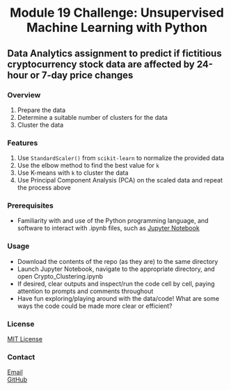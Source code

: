 # <p align="center">Module 19 Challenge: Unsupervised Machine Learning with Python
## Data Analytics assignment to predict if fictitious cryptocurrency stock data are affected by 24-hour or 7-day price changes
### Overview
1. Prepare the data
2. Determine a suitable number of clusters for the data
3. Cluster the data
### Features
1. Use `StandardScaler()` from `scikit-learn` to normalize the provided data
2. Use the elbow method to find the best value for `k`
3. Use K-means with `k` to cluster the data
4. Use Principal Component Analysis (PCA) on the scaled data and repeat the process above
### Prerequisites
- Familiarity with and use of the Python programming language, and software to interact with .ipynb files, such as [Jupyter Notebook](https://jupyter.org/)
### Usage
- Download the contents of the repo (as they are) to the same directory
- Launch Jupyter Notebook, navigate to the appropriate directory, and open Crypto_Clustering.ipynb
- If desired, clear outputs and inspect/run the code cell by cell, paying attention to prompts and comments throughout
- Have fun exploring/playing around with the data/code! What are some ways the code could be made more clear or efficient?
### License
[MIT License](https://opensource.org/licenses/MIT)
### Contact
[Email](mailto:cengelhart@gmail.com)\
[GitHub](https://github.com/cengelhart0120)